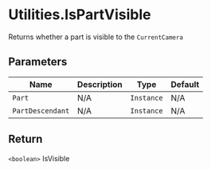 # Utilities.IsPartVisible
Returns whether a part is visible to the `CurrentCamera`

## Parameters
| Name             | Description | Type       | Default |
| ---------------- | ----------- | ---------  | ------- |
| `Part`           | N/A         | `Instance` | N/A     |
| `PartDescendant` | N/A         | `Instance` | N/A     |

## Return
`<boolean>` IsVisible